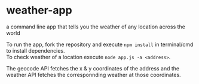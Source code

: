 # weather-app
a command line app that tells you the weather of any location across the world

To run the app, fork the repository and execute `npm install` in terminal/cmd to install dependencies.  
To check weather of a location execute `node app.js -a <address>`.

The geocode API fetches the x & y coordinates of the address and the weather API fetches the corresponnding weather at those coordinates.
